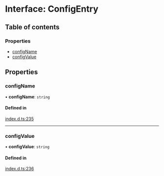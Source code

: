 # Interface: ConfigEntry

## Table of contents

### Properties

- [configName](ConfigEntry.md#configname)
- [configValue](ConfigEntry.md#configvalue)

## Properties

### configName

• **configName**: `string`

#### Defined in

[index.d.ts:235](https://github.com/mostafa/xk6-kafka/blob/main/index.d.ts#L235)

___

### configValue

• **configValue**: `string`

#### Defined in

[index.d.ts:236](https://github.com/mostafa/xk6-kafka/blob/main/index.d.ts#L236)
